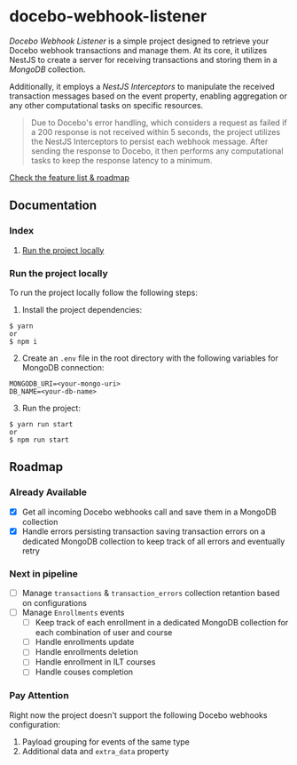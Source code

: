 # docebo-webhook-listener

_Docebo Webhook Listener_ is a simple project designed to retrieve your Docebo webhook transactions and manage them. At its core, it utilizes NestJS to create a server for receiving transactions and storing them in a _MongoDB_ collection.

Additionally, it employs a _NestJS Interceptors_ to manipulate the received transaction messages based on the event property, enabling aggregation or any other computational tasks on specific resources.

> Due to Docebo's error handling, which considers a request as failed if a 200 response is not received within 5 seconds, the project utilizes the NestJS Interceptors to persist each webhook message. After sending the response to Docebo, it then performs any computational tasks to keep the response latency to a minimum.

[Check the feature list & roadmap](#roadmap)

## Documentation 

### Index

1. [Run the project locally](#run-the-project-locally)

### Run the project locally

To run the project locally follow the following steps:

1. Install the project dependencies:

```
$ yarn
or
$ npm i
```

2. Create an `.env` file in the root directory with the following variables for MongoDB connection:

```
MONGODB_URI=<your-mongo-uri>
DB_NAME=<your-db-name>
```

3. Run the project:

```
$ yarn run start
or
$ npm run start
```
## Roadmap

### Already Available

- [X] Get all incoming Docebo webhooks call and save them in a MongoDB collection
- [X] Handle errors persisting transaction saving transaction errors on a dedicated MongoDB collection to keep track of all errors and eventually retry

### Next in pipeline 

- [ ] Manage `transactions` & `transaction_errors` collection retantion based on configurations
- [ ] Manage `Enrollments` events
  - [ ] Keep track of each enrollment in a dedicated MongoDB collection for each combination of user and course
  - [ ] Handle enrollments update
  - [ ] Handle enrollments deletion
  - [ ] Handle enrollment in ILT courses 
  - [ ] Handle couses completion

### Pay Attention

Right now the project doesn't support the following Docebo webhooks configuration:

1. Payload grouping for events of the same type
2. Additional data and `extra_data` property
